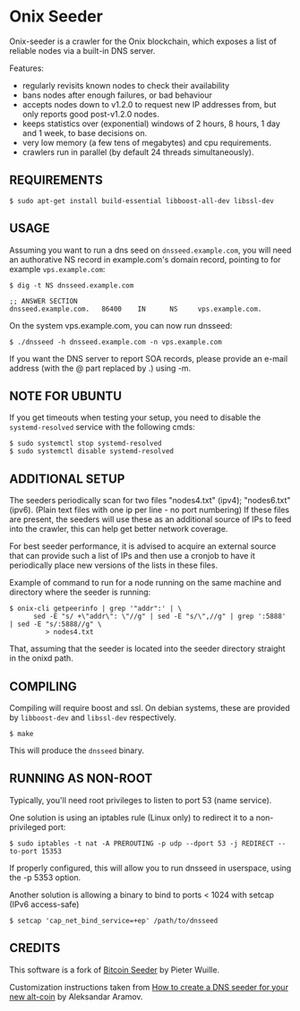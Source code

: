 Onix Seeder
===========

Onix-seeder is a crawler for the Onix blockchain, which exposes a list
of reliable nodes via a built-in DNS server.

Features:
* regularly revisits known nodes to check their availability
* bans nodes after enough failures, or bad behaviour
* accepts nodes down to v1.2.0 to request new IP addresses from,
  but only reports good post-v1.2.0 nodes.
* keeps statistics over (exponential) windows of 2 hours, 8 hours,
  1 day and 1 week, to base decisions on.
* very low memory (a few tens of megabytes) and cpu requirements.
* crawlers run in parallel (by default 24 threads simultaneously).

REQUIREMENTS
------------

    $ sudo apt-get install build-essential libboost-all-dev libssl-dev

USAGE
-----

Assuming you want to run a dns seed on `dnsseed.example.com`, you will
need an authorative NS record in example.com's domain record, pointing
to for example `vps.example.com`:

    $ dig -t NS dnsseed.example.com
    
    ;; ANSWER SECTION
    dnsseed.example.com.   86400    IN      NS     vps.example.com.

On the system vps.example.com, you can now run dnsseed:

    $ ./dnsseed -h dnsseed.example.com -n vps.example.com

If you want the DNS server to report SOA records, please provide an
e-mail address (with the @ part replaced by .) using -m.

NOTE FOR UBUNTU
---------------

If you get timeouts when testing your setup, you need to disable the `systemd-resolved` service with the following cmds:

    $ sudo systemctl stop systemd-resolved
    $ sudo systemctl disable systemd-resolved

ADDITIONAL SETUP
----------------

The seeders periodically scan for two files "nodes4.txt" (ipv4); "nodes6.txt" (ipv6). (Plain text files with one ip per line - no port numbering)
If these files are present, the seeders will use these as an additional source of IPs to feed into the crawler, this can help get better network coverage.

For best seeder performance, it is advised to acquire an external source that can provide such a list of IPs and then use a cronjob to have it periodically place new versions of the lists in these files.

Example of command to run for a node running on the same machine and directory where the seeder is running:

    $ onix-cli getpeerinfo | grep '"addr":' | \  
          sed -E "s/ +\"addr\": \"//g" | sed -E "s/\",//g" | grep ':5888' | sed -E "s/:5888//g" \
             > nodes4.txt

That, assuming that the seeder is located into the seeder directory straight in the onixd path.

COMPILING
---------
Compiling will require boost and ssl.  On debian systems, these are provided
by `libboost-dev` and `libssl-dev` respectively.

    $ make

This will produce the `dnsseed` binary.

RUNNING AS NON-ROOT
-------------------

Typically, you'll need root privileges to listen to port 53 (name service).

One solution is using an iptables rule (Linux only) to redirect it to
a non-privileged port:

    $ sudo iptables -t nat -A PREROUTING -p udp --dport 53 -j REDIRECT --to-port 15353

If properly configured, this will allow you to run dnsseed in userspace, using
the -p 5353 option.

Another solution is allowing a binary to bind to ports < 1024 with setcap (IPv6 access-safe)

    $ setcap 'cap_net_bind_service=+ep' /path/to/dnsseed

CREDITS
-------

This software is a fork of [Bitcoin Seeder](https://github.com/sipa/bitcoin-seeder) by Pieter Wuille.

Customization instructions taken from 
[How to create a DNS seeder for your new alt-coin](https://motion-software.com/blog/how-to-create-a-dns-seeder-for-your-new-alt-coin/) 
by Aleksandar Aramov.
